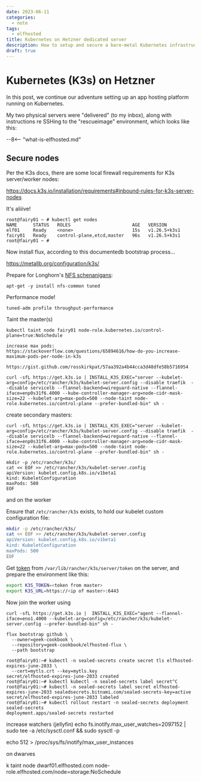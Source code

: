 ```yaml
---
date: 2023-06-11
categories:
  - note
tags:
  - elfhosted
title: Kubernetes on Hetzner dedicated server
description: How to setup and secure a bare-metal Kubernetes infrastructure on Hetzner dedicated servers
draft: true
---
```


# Kubernetes (K3s) on Hetzner

In this post, we continue our adventure setting up an app hosting platform running on Kubernetes.


My two physical servers were "delivered" (to my inbox), along with instructions re SSHing to the "rescueimage" environment, which looks like this:



<!-- more -->

--8<-- "what-is-elfhosted.md"


## Secure nodes

Per the K3s docs, there are some local firewall requirements for K3s server/worker nodes:

https://docs.k3s.io/installation/requirements#inbound-rules-for-k3s-server-nodes



It's aliiive!

```
root@fairy01 ~ # kubectl get nodes
NAME      STATUS   ROLES                       AGE   VERSION
elf01     Ready    <none>                      15s   v1.26.5+k3s1
fairy01   Ready    control-plane,etcd,master   96s   v1.26.5+k3s1
root@fairy01 ~ #
```

Now install flux, according to this documentedb bootstrap process...


https://metallb.org/configuration/k3s/


Prepare for Longhorn's [NFS schenanigans](https://longhorn.io/docs/1.4.2/deploy/install/#installing-nfsv4-client):

```
apt-get -y install nfs-common tuned
```

Performance mode!

`tuned-adm profile throughput-performance`

Taint the master(s)

```
kubectl taint node fairy01 node-role.kubernetes.io/control-plane=true:NoSchedule
```


```
increase max pods:
https://stackoverflow.com/questions/65894616/how-do-you-increase-maximum-pods-per-node-in-k3s

https://gist.github.com/rosskirkpat/57aa392a4b44cca3d48dfe58b5716954

curl -sfL https://get.k3s.io | INSTALL_K3S_EXEC="server --kubelet-arg=config=/etc/rancher/k3s/kubelet-server.config --disable traefik  --disable servicelb --flannel-backend=wireguard-native --flannel-iface=enp0s31f6.4000 --kube-controller-manager-arg=node-cidr-mask-size=22 --kubelet-arg=max-pods=500 --node-taint node-role.kubernetes.io/control-plane --prefer-bundled-bin" sh -
```

create secondary masters:

```
curl -sfL https://get.k3s.io | INSTALL_K3S_EXEC="server --kubelet-arg=config=/etc/rancher/k3s/kubelet-server.config --disable traefik  --disable servicelb --flannel-backend=wireguard-native --flannel-iface=enp0s31f6.4000 --kube-controller-manager-arg=node-cidr-mask-size=22 --kubelet-arg=max-pods=500 --node-taint node-role.kubernetes.io/control-plane --prefer-bundled-bin" sh -

```


```
mkdir -p /etc/rancher/k3s/
cat << EOF >> /etc/rancher/k3s/kubelet-server.config
apiVersion: kubelet.config.k8s.io/v1beta1
kind: KubeletConfiguration
maxPods: 500
EOF
```




and on the worker


Ensure that `/etc/rancher/k3s` exists, to hold our kubelet custom configuration file:

```bash
mkdir -p /etc/rancher/k3s/
cat << EOF >> /etc/rancher/k3s/kubelet-server.config
apiVersion: kubelet.config.k8s.io/v1beta1
kind: KubeletConfiguration
maxPods: 500
EOF
```

Get [token](https://docs.k3s.io/cli/token) from `/var/lib/rancher/k3s/server/token` on the server, and prepare the environment like this:
```bash
export K3S_TOKEN=<token from master>
export K3S_URL=https://<ip of master>:6443
```

Now join the worker using

```
curl -sfL https://get.k3s.io |  INSTALL_K3S_EXEC="agent --flannel-iface=eno1.4000 --kubelet-arg=config=/etc/rancher/k3s/kubelet-server.config --prefer-bundled-bin" sh -

```


```
flux bootstrap github \
  --owner=geek-cookbook \ 
  --repository=geek-cookbook/elfhosted-flux \
  --path bootstrap
  ```

```
root@fairy01:~# kubectl -n sealed-secrets create secret tls elfhosted-expires-june-2033 \
  --cert=mytls.crt --key=mytls.key
secret/elfhosted-expires-june-2033 created
root@fairy01:~# kubectl kubectl -n sealed-secrets label secret^C
root@fairy01:~# kubectl -n sealed-secrets label secret elfhosted-expires-june-2033 sealedsecrets.bitnami.com/sealed-secrets-key=active
secret/elfhosted-expires-june-2033 labeled
root@fairy01:~# kubectl rollout restart -n sealed-secrets deployment sealed-secrets
deployment.apps/sealed-secrets restarted
```

increase watchers (jellyfin)
echo fs.inotify.max_user_watches=2097152 | sudo tee -a /etc/sysctl.conf && sudo sysctl -p

echo 512 > /proc/sys/fs/inotify/max_user_instances

on dwarves

k taint node dwarf01.elfhosted.com  node-role.elfhosted.com/node=storage:NoSchedule

